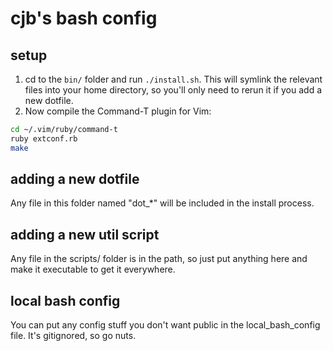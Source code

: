 # cjb's bash config

## setup

1. cd to the `bin/` folder and run `./install.sh`. This will symlink the relevant files into your home directory, so you'll only need to rerun it if you add a new dotfile.
2. Now compile the Command-T plugin for Vim:

```bash
cd ~/.vim/ruby/command-t
ruby extconf.rb
make
```

## adding a new dotfile

Any file in this folder named "dot\_\*" will be included in the install process.

## adding a new util script

Any file in the scripts/ folder is in the path, so just put anything here and make it executable to get it everywhere.

## local bash config

You can put any config stuff you don't want public in the local\_bash\_config file. It's gitignored, so go nuts.

